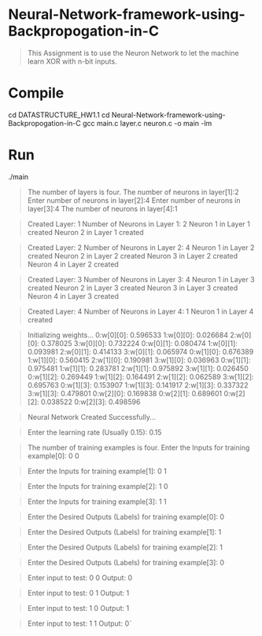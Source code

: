 # Neural-Network-framework-using-Backpropogation-in-C

>This Assignment is to use the Neuron Network to let the machine learn XOR with n-bit inputs. 

# Compile
cd DATASTRUCTURE_HW1.1
cd Neural-Network-framework-using-Backpropogation-in-C
gcc main.c layer.c neuron.c -o main -lm
# Run
./main

>The number of layers is four.
>The number of neurons in layer[1]:2
>Enter number of neurons in layer[2]:4 
>Enter number of neurons in layer[3]:4
>The number of neurons in layer[4]:1

>Created Layer: 1
>Number of Neurons in Layer 1: 2
>Neuron 1 in Layer 1 created
>Neuron 2 in Layer 1 created

>Created Layer: 2
>Number of Neurons in Layer 2: 4
>Neuron 1 in Layer 2 created
>Neuron 2 in Layer 2 created
>Neuron 3 in Layer 2 created
>Neuron 4 in Layer 2 created

>Created Layer: 3
>Number of Neurons in Layer 3: 4
>Neuron 1 in Layer 3 created
>Neuron 2 in Layer 3 created
>Neuron 3 in Layer 3 created
>Neuron 4 in Layer 3 created

>Created Layer: 4
>Number of Neurons in Layer 4: 1
>Neuron 1 in Layer 4 created


>Initializing weights...
>0:w[0][0]: 0.596533
>1:w[0][0]: 0.026684
>2:w[0][0]: 0.378025
>3:w[0][0]: 0.732224
>0:w[0][1]: 0.080474
>1:w[0][1]: 0.093981
>2:w[0][1]: 0.414133
>3:w[0][1]: 0.065974
>0:w[1][0]: 0.676389
>1:w[1][0]: 0.560415
>2:w[1][0]: 0.190981
>3:w[1][0]: 0.036963
>0:w[1][1]: 0.975481
>1:w[1][1]: 0.283781
>2:w[1][1]: 0.975892
>3:w[1][1]: 0.026450
>0:w[1][2]: 0.269449
>1:w[1][2]: 0.164491
>2:w[1][2]: 0.062589
>3:w[1][2]: 0.695763
>0:w[1][3]: 0.153907
>1:w[1][3]: 0.141917
>2:w[1][3]: 0.337322
>3:w[1][3]: 0.479801
>0:w[2][0]: 0.169838
>0:w[2][1]: 0.689601
>0:w[2][2]: 0.038522
>0:w[2][3]: 0.498596

>Neural Network Created Successfully...

>Enter the learning rate (Usually 0.15): 
>0.15

>The number of training examples is four.
>Enter the Inputs for training example[0]:
>0 0

>Enter the Inputs for training example[1]:
>0 1

>Enter the Inputs for training example[2]:
>1 0

>Enter the Inputs for training example[3]:
>1 1

>Enter the Desired Outputs (Labels) for training example[0]: 
>0

>Enter the Desired Outputs (Labels) for training example[1]: 
>1

>Enter the Desired Outputs (Labels) for training example[2]: 
>1

>Enter the Desired Outputs (Labels) for training example[3]: 
>0

>Enter input to test:
>0 0
>Output: 0

>Enter input to test:
>0 1
>Output: 1

>Enter input to test:
>1 0
>Output: 1

>Enter input to test:
>1 1
>Output: 0ˋ

